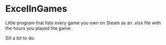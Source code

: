 # ExcelInGames

Little program that lists every game you own on Steam as an .xlsx file with the hours you played the game.

Sill a bit to do.
